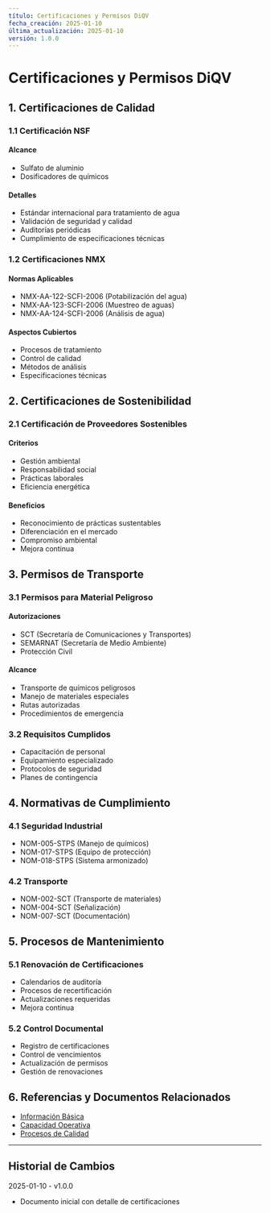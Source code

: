 ```yaml
---
título: Certificaciones y Permisos DiQV
fecha_creación: 2025-01-10
última_actualización: 2025-01-10
versión: 1.0.0
---
```


# Certificaciones y Permisos DiQV

## 1. Certificaciones de Calidad

### 1.1 Certificación NSF
#### Alcance
- Sulfato de aluminio
- Dosificadores de químicos

#### Detalles
- Estándar internacional para tratamiento de agua
- Validación de seguridad y calidad
- Auditorías periódicas
- Cumplimiento de especificaciones técnicas

### 1.2 Certificaciones NMX
#### Normas Aplicables
- NMX-AA-122-SCFI-2006 (Potabilización del agua)
- NMX-AA-123-SCFI-2006 (Muestreo de aguas)
- NMX-AA-124-SCFI-2006 (Análisis de agua)

#### Aspectos Cubiertos
- Procesos de tratamiento
- Control de calidad
- Métodos de análisis
- Especificaciones técnicas

## 2. Certificaciones de Sostenibilidad

### 2.1 Certificación de Proveedores Sostenibles
#### Criterios
- Gestión ambiental
- Responsabilidad social
- Prácticas laborales
- Eficiencia energética

#### Beneficios
- Reconocimiento de prácticas sustentables
- Diferenciación en el mercado
- Compromiso ambiental
- Mejora continua

## 3. Permisos de Transporte

### 3.1 Permisos para Material Peligroso
#### Autorizaciones
- SCT (Secretaría de Comunicaciones y Transportes)
- SEMARNAT (Secretaría de Medio Ambiente)
- Protección Civil

#### Alcance
- Transporte de químicos peligrosos
- Manejo de materiales especiales
- Rutas autorizadas
- Procedimientos de emergencia

### 3.2 Requisitos Cumplidos
- Capacitación de personal
- Equipamiento especializado
- Protocolos de seguridad
- Planes de contingencia

## 4. Normativas de Cumplimiento

### 4.1 Seguridad Industrial
- NOM-005-STPS (Manejo de químicos)
- NOM-017-STPS (Equipo de protección)
- NOM-018-STPS (Sistema armonizado)

### 4.2 Transporte
- NOM-002-SCT (Transporte de materiales)
- NOM-004-SCT (Señalización)
- NOM-007-SCT (Documentación)

## 5. Procesos de Mantenimiento

### 5.1 Renovación de Certificaciones
- Calendarios de auditoría
- Procesos de recertificación
- Actualizaciones requeridas
- Mejora continua

### 5.2 Control Documental
- Registro de certificaciones
- Control de vencimientos
- Actualización de permisos
- Gestión de renovaciones

## 6. Referencias y Documentos Relacionados
- [Información Básica](01_informacion_basica.md)
- [Capacidad Operativa](02_capacidad_operativa.md)
- [Procesos de Calidad](../02_procesos/02_control_calidad.md)

---
## Historial de Cambios
2025-01-10 - v1.0.0
- Documento inicial con detalle de certificaciones